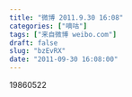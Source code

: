 ```yaml
---
title: "微博 2011.9.30 16:08"
categories: ["嘀咕"]
tags: ["来自微博 weibo.com"]
draft: false
slug: "bzEvRX"
date: "2011-09-30 16:08:00"
---
```


<p>19860522 ​​​​</p>
